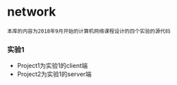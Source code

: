 # network
`本库的内容为2018年9月开始的计算机网络课程设计的四个实验的源代码`
### 实验1
* Project1为实验1的client端
* Project2为实验1的server端
